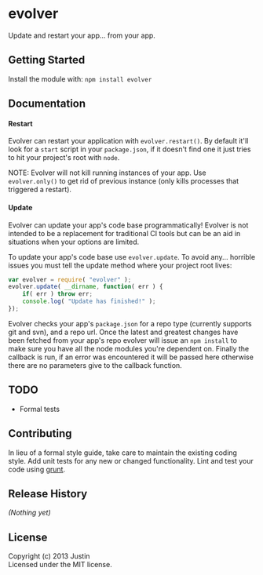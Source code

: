 # evolver

Update and restart your app... from your app.

## Getting Started
Install the module with: `npm install evolver`

## Documentation

#### Restart
Evolver can restart your application with `evolver.restart()`. By default it'll
look for a `start` script in your `package.json`, if it doesn't find one it just
tries to hit your project's root with `node`. 

NOTE: Evolver will not kill running instances of your app. Use `evolver.only()`
to get rid of previous instance (only kills processes that triggered a restart).

#### Update
Evolver can update your app's code base programmatically! Evolver is not
intended to be a replacement for traditional CI tools but can be an aid in
situations when your options are limited.

To update your app's code base use `evolver.update`. To avoid any... horrible
issues you must tell the update method where your project root lives:

```javascript
var evolver = require( "evolver" );
evolver.update( __dirname, function( err ) {
	if( err ) throw err;
	console.log( "Update has finished!" );
});
```

Evolver checks your app's `package.json` for a repo type (currently supports git
and svn), and a repo url. Once the latest and greatest changes have been fetched
from your app's repo evolver will issue an `npm install` to make sure you have
all the node modules you're dependent on. Finally the callback is run, if an
error was encountered it will be passed here otherwise there are no parameters
give to the callback function.

## TODO ##
* Formal tests

## Contributing
In lieu of a formal style guide, take care to maintain the existing coding style. Add unit tests for any new or changed functionality. Lint and test your code using [grunt](http://gruntjs.com/).

## Release History
_(Nothing yet)_

## License
Copyright (c) 2013 Justin  
Licensed under the MIT license.
